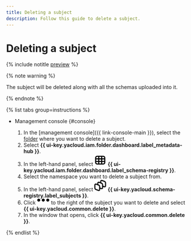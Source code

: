 ```yaml
---
title: Deleting a subject
description: Follow this guide to delete a subject.
---
```


# Deleting a subject

{% include notitle [preview](../../_includes/note-preview.md) %}

{% note warning %}

The subject will be deleted along with all the schemas uploaded into it.

{% endnote %}

{% list tabs group=instructions %}

- Management console {#console}
  
  1. In the [management console]({{ link-console-main }}), select the [folder](../../resource-manager/concepts/resources-hierarchy.md#folder) where you want to delete a subject.
  1. Select **{{ ui-key.yacloud.iam.folder.dashboard.label_metadata-hub }}**.
  1. In the left-hand panel, select ![image](../../_assets/console-icons/layout-cells.svg) **{{ ui-key.yacloud.iam.folder.dashboard.label_schema-registry }}**.
  1. Select the namespace you want to delete a subject from.
  1. In the left-hand panel, select ![image](../../_assets/console-icons/layers-3-diagonal.svg) **{{ ui-key.yacloud.schema-registry.label_subjects }}**.
  1. Click ![horizontal-ellipsis](../../_assets/horizontal-ellipsis.svg) to the right of the subject you want to delete and select **{{ ui-key.yacloud.common.delete }}**.
  1. In the window that opens, click **{{ ui-key.yacloud.common.delete }}**.

{% endlist %}
